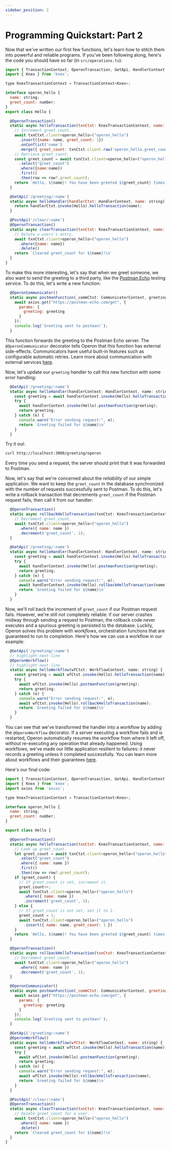 ```yaml
---
sidebar_position: 2
---
```


# Programming Quickstart: Part 2

Now that we've written our first few functions, let's learn how to stitch them into powerful and reliable programs.
If you've been following along, here's the code you should have so far (in `src/operations.ts`):

```javascript
import { TransactionContext, OperonTransaction, GetApi, HandlerContext, PostApi } from '@dbos-inc/operon'
import { Knex } from 'knex';

type KnexTransactionContext = TransactionContext<Knex>;

interface operon_hello {
  name: string;
  greet_count: number;
}
export class Hello {

  @OperonTransaction()
  static async helloTransaction(txnCtxt: KnexTransactionContext, name: string) {
    // Increment greet_count.
    await txnCtxt.client<operon_hello>("operon_hello")
      .insert({name: name, greet_count: 1})
      .onConflict('name')
      .merge({ greet_count: txnCtxt.client.raw('operon_hello.greet_count + 1') });
    // Retrieve greet_count.
    const greet_count = await txnCtxt.client<operon_hello>("operon_hello")
      .select("greet_count")
      .where({name:name})
      .first()
      .then(row => row?.greet_count);
    return `Hello, ${name}! You have been greeted ${greet_count} times.\n`;
  }

  @GetApi('/greeting/:name')
  static async helloHandler(handlerCtxt: HandlerContext, name: string) {
    return handlerCtxt.invoke(Hello).helloTransaction(name);
  }

  @PostApi('/clear/:name')
  @OperonTransaction()
  static async clearTransaction(txnCtxt: KnexTransactionContext, name: string) {
    // Delete a users's entry.
    await txnCtxt.client<operon_hello>("operon_hello")
      .where({name: name})
      .delete()
    return `Cleared greet_count for ${name}!\n`
  }
}
```

To make this more interesting, let's say that when we greet someone, we also want to send the greeting to a third party, like the [Postman Echo](https://postman-echo.com/) testing service.
To do this, let's write a new function:

```javascript
  @OperonCommunicator()
  static async postmanFunction(_commCtxt: CommunicatorContext, greeting: string) {
    await axios.get("https://postman-echo.com/get", {
      params: {
        greeting: greeting
      }
    });
    console.log(`Greeting sent to postman!`);
  }
```

This function forwards the greeting to the Postman Echo server.
The `@OperonCommunicator` decorator tells Operon that this function has external side-effects.
Communicators have useful built-in features such as configurable automatic retries.
Learn more about communication with external services [here](..).

Now, let's update our `greeting` handler to call this new function with some error handling:

```javascript
  @GetApi('/greeting/:name')
  static async helloHandler(handlerContext: HandlerContext, name: string) {
    const greeting = await handlerContext.invoke(Hello).helloTransaction(name);
    try {
      await handlerContext.invoke(Hello).postmanFunction(greeting);
      return greeting;
    } catch (e) {
      console.warn("Error sending request:", e);
      return `Greeting failed for ${name}\n`
    }
  }
```

Try it out:

```bash
curl http://localhost:3000/greeting/operon
```

Every time you send a request, the server should print that it was forwarded to Postman.

Now, let's say that we're concerned about the _reliability_ of our simple application.
We want to keep the `greet_count` in the database synchronized with the number of requests successfully sent to Postman.
To do this, let's write a rollback transaction that decrements `greet_count` if the Postman request fails, then call it from our handler:

```javascript
  @OperonTransaction()
  static async rollbackHelloTransaction(txnCtxt: KnexTransactionContext, name: string) {
    // Decrement greet_count.
    await txnCtxt.client<operon_hello>("operon_hello")
      .where({ name: name })
      .decrement('greet_count', 1);
  }

  @GetApi('/greeting/:name')
  static async helloHandler(handlerContext: HandlerContext, name: string) {
    const greeting = await handlerContext.invoke(Hello).helloTransaction(name);
    try {
      await handlerContext.invoke(Hello).postmanFunction(greeting);
      return greeting;
    } catch (e) {
      console.warn("Error sending request:", e);
      await handlerContext.invoke(Hello).rollbackHelloTransaction(name);
      return `Greeting failed for ${name}\n`
    }
  }
```

Now, we'll roll back the increment of `greet_count` if our Postman request fails.
However, we're still not completely reliable: if our server crashes midway through sending a request to Postman, the rollback code never executes and a spurious greeting is persisted to the database.
Luckily, Operon solves this problem with _workflows_, orchestration functions that are guaranteed to run to completion.
Here's how we can use a workflow in our example:

```javascript
  @GetApi('/greeting/:name')
  // highlight-next-line
  @OperonWorkflow()
  // highlight-next-line
  static async helloWorkflow(wfCtxt: WorkflowContext, name: string) {
    const greeting = await wfCtxt.invoke(Hello).helloTransaction(name);
    try {
      await wfCtxt.invoke(Hello).postmanFunction(greeting);
      return greeting;
    } catch (e) {
      console.warn("Error sending request:", e);
      await wfCtxt.invoke(Hello).rollbackHelloTransaction(name);
      return `Greeting failed for ${name}\n`
    }
  }
```

You can see that we've transformed the handler into a workflow by adding the `@OperonWorkflow` decorator.
If a server executing a workflow fails and is restarted, Operon automatically resumes the workflow from where it left off, without re-executing any operation that already happened.
Using workflows, we've made our little application resilient to failures: it never records a greeting unless it completed successfully.
You can learn more about workflows and their guarantees [here](..).

Here's our final code:

```javascript
import { TransactionContext, OperonTransaction, GetApi, HandlerContext, PostApi, CommunicatorContext, OperonCommunicator, OperonWorkflow, WorkflowContext } from '@dbos-inc/operon'
import { Knex } from 'knex';
import axios from 'axios';

type KnexTransactionContext = TransactionContext<Knex>;

interface operon_hello {
  name: string;
  greet_count: number;
}

export class Hello {

  @OperonTransaction()
  static async helloTransaction(txnCtxt: KnexTransactionContext, name: string) {
    // Look up greet_count.
    let greet_count = await txnCtxt.client<operon_hello>("operon_hello")
      .select("greet_count")
      .where({ name: name })
      .first()
      .then(row => row?.greet_count);
    if (greet_count) {
      // If greet_count is set, increment it.
      greet_count++;
      await txnCtxt.client<operon_hello>("operon_hello")
        .where({ name: name })
        .increment('greet_count', 1);
    } else {
      // If greet_count is not set, set it to 1.
      greet_count = 1;
      await txnCtxt.client<operon_hello>("operon_hello")
        .insert({ name: name, greet_count: 1 })
    }
    return `Hello, ${name}! You have been greeted ${greet_count} times.\n`;
  }

  @OperonTransaction()
  static async rollbackHelloTransaction(txnCtxt: KnexTransactionContext, name: string) {
    // Decrement greet_count.
    await txnCtxt.client<operon_hello>("operon_hello")
      .where({ name: name })
      .decrement('greet_count', 1);
  }

  @OperonCommunicator()
  static async postmanFunction(_commCtxt: CommunicatorContext, greeting: string) {
    await axios.get("https://postman-echo.com/get", {
      params: {
        greeting: greeting
      }
    });
    console.log(`Greeting sent to postman!`);
  }

  @GetApi('/greeting/:name')
  @OperonWorkflow()
  static async helloWorkflow(wfCtxt: WorkflowContext, name: string) {
    const greeting = await wfCtxt.invoke(Hello).helloTransaction(name);
    try {
      await wfCtxt.invoke(Hello).postmanFunction(greeting);
      return greeting;
    } catch (e) {
      console.warn("Error sending request:", e);
      await wfCtxt.invoke(Hello).rollbackHelloTransaction(name);
      return `Greeting failed for ${name}\n`
    }
  }

  @PostApi('/clear/:name')
  @OperonTransaction()
  static async clearTransaction(txnCtxt: KnexTransactionContext, name: string) {
    // Delete greet_count for a user.
    await txnCtxt.client<operon_hello>("operon_hello")
      .where({ name: name })
      .delete()
    return `Cleared greet_count for ${name}!\n`
  }
}
```